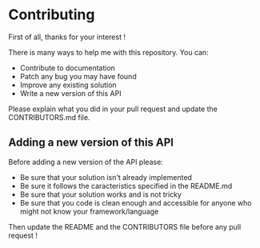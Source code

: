 # Contributing

First of all, thanks for your interest !

There is many ways to help me with this repository. You can:

* Contribute to documentation
* Patch any bug you may have found
* Improve any existing solution
* Write a new version of this API

Please explain what you did in your pull request and update the
CONTRIBUTORS.md file.

## Adding a new version of this API

Before adding a new version of the API please:

* Be sure that your solution isn't already implemented
* Be sure it follows the caracteristics specified in the README.md
* Be sure that your solution works and is not tricky
* Be sure that you code is clean enough and accessible for anyone who might not know your framework/language

Then update the README and the CONTRIBUTORS file before any pull request !